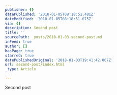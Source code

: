 ```yaml
---
publisher: {}
datePublished: '2018-01-05T08:18:51.481Z'
dateModified: '2018-01-05T08:18:51.075Z'
via: {}
description: Second post
title: ''
sourcePath: _posts/2018-01-03-second-post.md
inFeed: true
author: []
hasPage: true
starred: true
datePublishedOriginal: '2018-01-03T19:41:42.067Z'
url: second-post/index.html
_type: Article

---
```

Second post